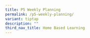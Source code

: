 ```yaml
---
title: P5 Weekly Planning
permalink: /p5-weekly-planning/
variant: tiptap
description: ""
third_nav_title: Home Based Learning
---
```

